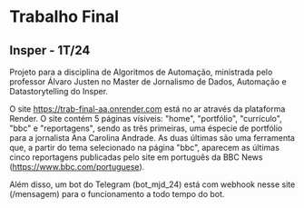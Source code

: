 # Trabalho Final
## Insper - 1T/24

Projeto para a disciplina de Algoritmos de Automação, ministrada pelo professor Álvaro Justen no Master de Jornalismo de Dados, Automação e Datastorytelling do Insper.

O site https://trab-final-aa.onrender.com está no ar através da plataforma Render. O site contém 5 páginas vísiveis: "home", "portfólio", "currículo", "bbc" e "reportagens", sendo as três primeiras, uma éspecie de portfólio para a jornalista Ana Carolina Andrade. As duas últimas são uma ferramenta que, a partir do tema selecionado na página "bbc", aparecem as últimas cinco reportagens publicadas pelo site em português da BBC News (https://www.bbc.com/portuguese).

Além disso, um bot do Telegram (bot_mjd_24) está com webhook nesse site (/mensagem) para o funcionamento a todo tempo do bot. 



